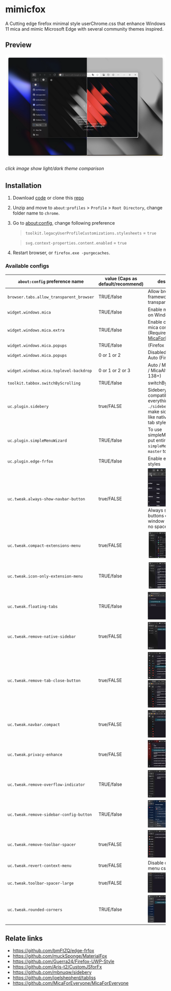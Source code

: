 # mimicfox

A Cutting edge firefox minimal style userChrome.css that enhance Windows 11 mica and mimic Microsoft Edge with several community themes inspired.

## Preview

[![Preview](./assets/previews/preview.png)](https://rainbowflesh.github.io/html/mimicfox.html "click image show light/dark theme comparison")

###### click image show light/dark theme comparison

## Installation

1. Download [code](https://github.com/rainbowflesh/mimicfox/archive/refs/heads/main.zip) or clone this [repo](https://github.com/rainbowflesh/mimicfox.git)
2. Unzip and move to `about:profiles` > `Profile` > `Root Directory`, change folder name to `chrome`.
3. Go to [about:config](about:config), change following preference

   > `toolkit.legacyUserProfileCustomizations.stylesheets` = `true`

   > `svg.context-properties.content.enabled` = `true`

4. Restart browser, or `firefox.exe -purgecaches`.

### Available configs

| `about:config` preference name           | value (Caps as default/recommend) | description                                                                                                               |
| ---------------------------------------- | --------------------------------- | ------------------------------------------------------------------------------------------------------------------------- |
| `browser.tabs.allow_transparent_browser` | TRUE/false                        | Allow browser framework transparent                                                                                       |
| `widget.windows.mica`                    | TRUE/false                        | Enable mica effect on Windows 10/11                                                                                       |
| `widget.windows.mica.extra`              | TRUE/false                        | Enable custom extra mica content (Require [MicaForEveryone](https://github.com/MicaForEveryone/MicaForEveryone))          |
| `widget.windows.mica.popups`             | TRUE/false                        | (Firefox 137)                                                                                                             |
| `widget.windows.mica.popups`             | 0 or 1 or 2                       | Disabled / Enabled / Auto (Firefox 138+)                                                                                  |
| `widget.windows.mica.toplevel-backdrop`  | 0 or 1 or 2 or 3                  | Auto / Mica / Acrylic / MicaAlt (Firefox 138+)                                                                            |
| `toolkit.tabbox.switchByScrolling`       | TRUE/false                        | switchByScrolling.gif                                                                                                     |
| `uc.plugin.sidebery`                     | true/FALSE                        | Sidebery compatible, copy everything in `./sidebery.css` to make sidebery looks like native vertical tab styles           |
| `uc.plugin.simpleMenuWizard`             | TRUE/false                        | To use simpleMenuWizard put entire `simpleMenuWizard-master` to `./plugins/`                                              |
| `uc.plugin.edge-frfox`                   | TRUE/false                        | Enable edge-frfox styles                                                                                                  |
| `uc.tweak.always-show-navbar-button`     | true/FALSE                        | ![](./assets/previews/always-show-navbar-button.gif) Always show navbar buttons even window really have no space for them |
| `uc.tweak.compact-extensions-menu`       | true/FALSE                        | ![](./assets/previews/extension1.png)                                                                                     |
| `uc.tweak.icon-only-extension-menu`      | TRUE/false                        | ![](./assets/previews/extension2.png)                                                                                     |
| `uc.tweak.floating-tabs`                 | TRUE/false                        | ![](./assets/previews/floating-tabs.gif)                                                                                  |
| `uc.tweak.remove-native-sidebar`         | true/FALSE                        | ![](./assets/previews/remove-native-sidebar.gif)                                                                          |
| `uc.tweak.remove-tab-close-button`       | true/FALSE                        | ![](./assets/previews/remove-tab-close-button.gif)![](./assets/previews/remove-tab-close-button1.gif)                     |
| `uc.tweak.navbar.compact`                | true/FALSE                        | ![](./assets/previews/navbar-compact.gif)                                                                                 |
| `uc.tweak.privacy-enhance`               | true/FALSE                        | ![](./assets/previews/privacy-enhance.gif)                                                                                |
| `uc.tweak.remove-overflow-indicator`     | TRUE/false                        | ![](./assets/previews/remove-overflow-indicator.gif)                                                                      |
| `uc.tweak.remove-sidebar-config-button`  | TRUE/false                        | ![](./assets/previews/remove-sidebar-config-button.gif)                                                                   |
| `uc.tweak.remove-toolbar-spacer`         | true/FALSE                        | ![](./assets/previews/remove-toolbar-spacer.gif)                                                                          |
| `uc.tweak.revert-context-menu`           | true/FALSE                        | Disable context menu css                                                                                                  |
| `uc.tweak.toolbar-spacer-large`          | true/FALSE                        | ![](./assets/previews/toolbar-spacer-large.gif)                                                                           |
| `uc.tweak.rounded-corners`               | TRUE/false                        | ![](./assets/previews/rounded-corners.gif)                                                                                |

## Relate links

- https://github.com/bmFtZQ/edge-frfox
- https://github.com/muckSponge/MaterialFox
- https://github.com/Guerra24/Firefox-UWP-Style
- https://github.com/Aris-t2/CustomJSforFx
- https://github.com/mbnuqw/sidebery
- https://github.com/joelshepherd/tabliss
- https://github.com/MicaForEveryone/MicaForEveryone
